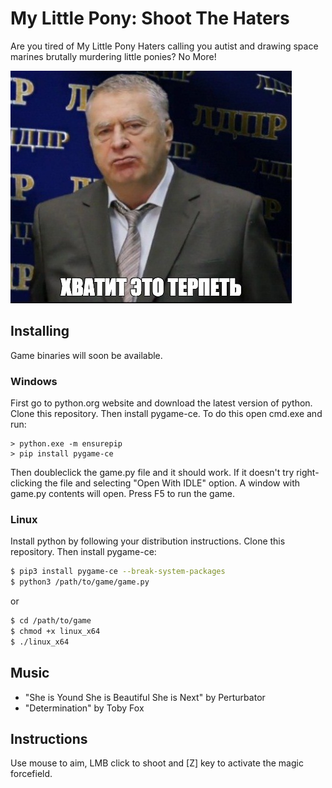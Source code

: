 # My Little Pony: Shoot The Haters
Are you tired of My Little Pony Haters calling you autist and drawing space marines brutally murdering little ponies? No More!


![Хватит это терпеть!](readme/hvatit.jpg "Say no more!")
## Installing
Game binaries will soon be available.
### Windows
First go to python.org website and download the latest version of python. Clone this repository. Then install pygame-ce. To do this open cmd.exe and run:
```
> python.exe -m ensurepip
> pip install pygame-ce
```
Then doubleclick the game.py file and it should work. If it doesn't try right-clicking the file and selecting "Open With IDLE" option. A window with game.py contents will open. Press F5 to run the game.
### Linux
Install python by following your distribution instructions. Clone this repository. Then install pygame-ce:
```bash
$ pip3 install pygame-ce --break-system-packages
$ python3 /path/to/game/game.py
```
or
```bash
$ cd /path/to/game
$ chmod +x linux_x64
$ ./linux_x64
```
## Music
- "She is Yound She is Beautiful She is Next" by Perturbator
- "Determination" by Toby Fox

## Instructions
Use mouse to aim, LMB click to shoot and [Z] key to activate the magic forcefield.
